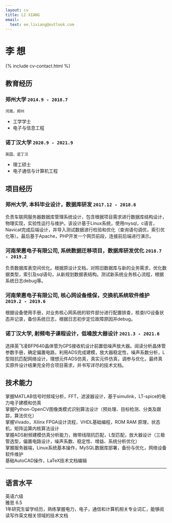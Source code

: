 ```yaml
---
layout: cv
title: LI XIANG
email:
  text: ee.lixiang@outlook.com
---
```


# **李** **想**

<!--
include contact information from the front matter
Supported arguments:
    - homepage: url, text
    - phone
    - email
-->

{% include cv-contact.html %}

## 教育经历

### **郑州大学** `2014.9 - 2018.7`

```
河南，郑州
```

- 工学学士
- 电子与信息工程

### **诺丁汉大学** `2020.9 - 2021.9`

```
英国，诺丁汉
```

- 理工硕士
- 电子通信与计算机工程


## 项目经历

### **郑州大学, 本科毕业设计，数据库研发** `2017.12 - 2018.6`
负责车联网服务器数据库管理系统设计，包含根据项目需求进行数据库结构设计，物理实现，实验性运行与维护。该设计基于Linux系统，使用mysql，c语言，Navicat完成后端设计，并导入测试数据进行检验和优化（查询语句调优，索引优化等）。最后基于Apache，PHP开发一个网页前段，连接前后端进行演示。

### **河南荣惠电子有限公司, 系统数据迁移项目，数据库研发优化** `2018.7 - 2019.2`
负责数据库表空间优化。根据原设计文档，对照旧数据库与新的业务需求，优化数据类型，索引及sql语句，从新规划数据表结构。测试新系统业务核心流程，根据系统日志debug等。

### **河南荣惠电子有限公司, 核心网设备维保，交换机系统软件维护** `2019.2 - 2019.6`
根据设备使用手册，对业务核心网系统的软件部分进行配置排查，核查I/O设备状态并记录，备份系统日志，根据日志初步定位故障原因并debug。

### **诺丁汉大学, 射频电子课程设计，低噪放大器设计** `2021.3 - 2021.6`
选择英飞凌BFP640晶体管为GPS接收机设计前置低噪声放大器。阅读分析晶体管参数手册，确定偏置电路，利用ADS完成建模，放大器稳定性，噪声系数分析，L型阻抗匹配网络设计，理想元件ADS仿真，真实元件仿真，调参与优化，最终真实原件设计结果完全符合项目需求，并书写详尽的技术文档。
## 技术能力

掌握MATLAB信号时频域分析，FFT，滤波器设计，基于simulink，LT-spice的电力电子建模和仿真<br>
掌握Python-OpenCV图像类模式识别算法设计（预处理、目标检测、分类及跟踪，算法优化） <br>
掌握Vivado，Xilinx FPGA设计流程，VHDL基础编程，ROM RAM 原理，状态机，矩阵运算内核算法设计 <br>
掌握ADS射频建模仿真分析能力，微带线阻抗匹配，L型匹配，放大器设计（三极管选型，偏置电路设计，噪声系数、稳定性、增益、系统分析优化） <br>
掌握服务器端，Linux系统基本操作，MySQL数据库部署，备份与优化，网络设备软件维护 <br>
基础AutoCAD操作，LaTeX技术文档编辑 

---

## 语言水平

英语六级 <br>
雅思 6.5 <br>
1年研究生留学经历，熟练掌握电力，电子，通信和计算机相关专业词汇，能够阅读写作英文相关领域的技术文档<br>




<!-- ### Footer

Last updated: May 2013 -->

